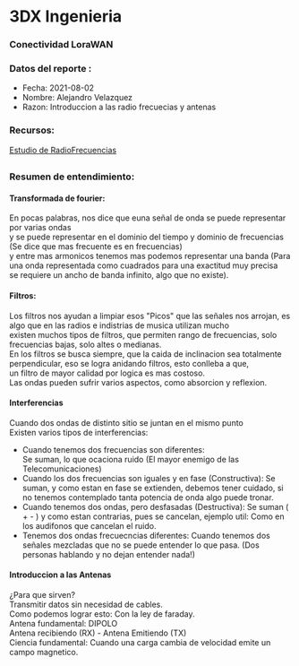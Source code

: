 # 3DX Ingenieria 

### Conectividad LoraWAN

### Datos del reporte :
* Fecha: 2021-08-02
* Nombre: Alejandro Velazquez
* Razon: Introduccion a las radio frecuecias y antenas

### Recursos:
[Estudio de RadioFrecuencias](https://www.youtube.com/playlist?list=PLuzS0jdNRVvrNSVUoD1tV5C8Ln8aIW-UL)

##

### Resumen de entendimiento:

#### Transformada de fourier:
En pocas palabras, nos dice que euna señal de onda se puede representar por varias ondas  
y se puede representar en el dominio del tiempo y dominio de frecuencias (Se dice que mas frecuente es en frecuencias)  
y entre mas armonicos tenemos mas podemos representar una banda (Para una onda representada como cuadrados para una exactitud muy precisa  
se requiere un ancho de banda infinito, algo que no existe).  
#### Filtros:
Los filtros nos ayudan a limpiar esos "Picos" que las señales nos arrojan, es algo que en las radios e indistrias de musica utilizan mucho  
existen muchos tipos de filtros, que permiten rango de frecuencias, solo frecuencias bajas, solo altes o medianas.  
En los filtros se busca siempre, que la caida de inclinacion sea totalmente perpendicular, eso se logra anidando filtros, esto conlleba a que,  
un filtro de mayor calidad por logica es mas costoso.  
Las ondas pueden sufrir varios aspectos, como absorcion y reflexion.

#### Interferencias
Cuando dos ondas de distinto sitio se juntan en el mismo punto  
Existen varios tipos de interferencias:  
* Cuando tenemos dos frecuencias son diferentes:  
    Se suman, lo que ocaciona ruido (El mayor enemigo de las Telecomunicaciones)
* Cuando los dos frecuencias son iguales y en fase (Constructiva):
    Se suman, y como estan en fase se extienden, debemos tener cuidado, si no tenemos contemplado tanta potencia de onda algo puede tronar.  
* Cuando tenemos dos ondas, pero desfasadas (Destructiva):
    Se suman ( + - ) y como estan contrarias, pues se cancelan, ejemplo util: Como en los audifonos que cancelan el ruido.  
* Tenemos dos ondas frecuecncias diferentes:
    Cuando tenemos dos señales mezcladas que no se puede entender lo que pasa. (Dos personas hablando y no dejan entender nada!)  
    
#### Introduccion a las Antenas
¿Para que sirven?  
Transmitir datos sin necesidad de cables.  
Como podemos lograr esto: Con la ley de faraday.  
Antena fundamental: DIPOLO  
Antena recibiendo (RX) - Antena Emitiendo (TX)  
Ciencia fundamental: Cuando una carga cambia de velocidad emite un campo magnetico.  
 
 
